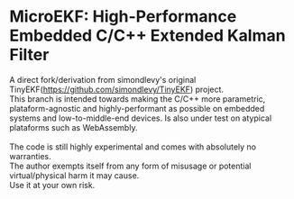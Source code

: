 # MicroEKF: High-Performance Embedded C/C++ Extended Kalman Filter
A direct fork/derivation from simondlevy's original TinyEKF(https://github.com/simondlevy/TinyEKF) project.<br>
This branch is intended towards making the C/C++ more parametric, plataform-agnostic and highly-performant as possible on embedded systems and low-to-middle-end devices. Is also under test on atypical plataforms such as WebAssembly.<br>
<br>
The code is still highly experimental and comes with absolutely no warranties.<br>
The author exempts itself from any form of misusage or potential virtual/physical harm it may cause.<br>
Use it at your own risk.
